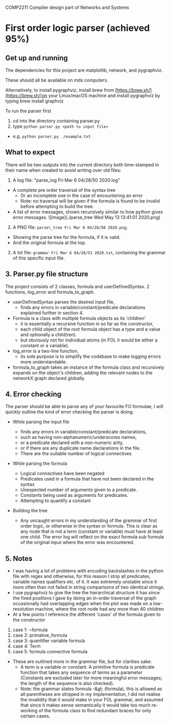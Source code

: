 COMP2211 Compiler design part of Networks and Systems
# First order logic parser (achieved 95%)

## Get up and running

The dependencies for this project are matplotlib, network, and pygraphviz.

These should all be available on mds computers.

Alternatively, to install pygraphviz, install brew from [https://brew.sh/](https://brew.sh/)on your Linux/macOS machine and install pygraphviz by typing brew install graphviz

To run the parser first

1. cd into the directory containing parser.py
2. type `python parser.py <path to input file>`
- e.g. `python parser.py ./example.txt`
  
## What to expect

There will be two outputs into the current directory both time-stamped in their name when created to avoid writing over old files:

1. A log file: &quot;parse\_log Fri Mar 6 04/28/50 2020.log&quot;
  - A complete pre order traversal of the syntax tree
    - Or an incomplete one in the case of encountering an error
    - Note: no traversal will be given if the formula is found to be invalid before attempting to build the tree.
  - A list of error messages, shown recursively similar to how python gives error messages. ![image](./parse_tree Wed May 13 13:41:01 2020.png)

2. A PNG file: `parse\_tree Fri Mar 6 04/28/50 2020.png`;
  - Showing the parse tree for the formula, if it is valid.
  - And the original formula at the top.

3. A txt file: `grammar Fri Mar 6 04/28/51 2020.txt`, containing the grammar of this specific input file.

## 3. Parser.py file structure

The project consists of 2 classes, formula and userDefinedSyntax. 2 functions, log\_error and formula\_to\_graph.

- userDefinedSyntax parses the desired input file,
  - finds any errors in variable/constant/predicate declarations explained further in section 4.
- Formula is a class with multiple formula objects as its &#39;children&#39;
  - it is essentially a recursive function in so far as the constructor,
  - each child object of the root formula object has a type and a value and optionally a child(ren).
  - but obviously not for individual atoms (in FOL it would be either a constant or a variable).
- log\_error is a two-line function,
  - its sole purpose is to simplify the codebase to make logging errors more understandable.
- formula\_to\_graph takes an instance of the formula class and recursively expands on the object&#39;s children, adding the relevant nodes to the networkX graph declared globally.

## 4. Error checking

The parser should be able to parse any of your favourite FO formulae, I will quickly outline the kind of error checking the parser is doing:

- While parsing the input file
  - finds any errors in variable/constant/predicate declarations,
  - such as having non-alphanumeric/underscores names,
  - or a predicate declared with a non-numeric arity,
  - or if there are any duplicate name declarations in the file.
  - There are the suitable number of logical connectives

- While parsing the formula
  - Logical connectives have been negated
  - Predicates used in a formula that have not been declared in the syntax
  - Unexpected number of arguments given to a predicate.
  - Constants being used as arguments for predicates.
  - Attempting to quantify a constant

- Building the tree
  - Any uncaught errors in my understanding of the grammar of first order logic, or otherwise in the syntax or formula. This is clear as any node that is not a term (constant or variable) must have at least one child. The error log will reflect on the exact formula sub formula of the original input where the error was encountered.

## 5. Notes

- I was having a lot of problems with encoding backslashes in the python file with regex and otherwise, for this reason I strip all predicates, variable names qualifiers etc. of it. It was extremely unstable since it more often than not failed in string comparisons of two identical strings.
- I use pygraphviz to give the tree the hierarchical structure it has since the fixed positions I gave by doing an in-order traversal of the graph occasionally had overlapping edges when the plot was made on a low-resolution machine, where the root node had any more than 40 children
- At a few points I reference the different &#39;cases&#39; of the formula given to the constructor

1. case 1: ¬formula
2. case 2: primative\_formula
3. case 3: quantifier variable formula
4. case 4: Term
5. case 5: formula connective formula

- These are outlined more in the grammar file, but for clarities sake:
  - A term is a variable or constant. A primitive formula is predicate function that takes any sequence of terms as a parameter (Constants are excluded later for more meaningful error messages; the length of the sequence is also checked).
  - Note: the grammar states formula -\&gt; (formula), this is allowed as all parentheses are stripped in my implementation, I did not realise the invalidity that it would make in your FOL grammar, and assumed that since it makes sense semantically it would take too much re-working of the formula class to find redundant braces for only certain cases.
  
  